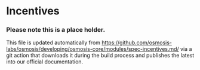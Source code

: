 # Incentives

### Please note this is a place holder.
This file is updated automatically from https://github.com/osmosis-labs/osmosis/developing/osmosis-core/modules/spec-incentives.md/ via a git action that downloads it during the build process and publishes the latest into our official documentation.